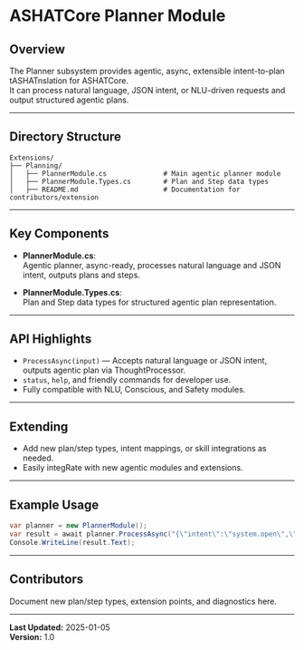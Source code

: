 # ASHATCore Planner Module

## Overview

The Planner subsystem provides agentic, async, extensible intent-to-plan tASHATnslation for ASHATCore.  
It can process natural language, JSON intent, or NLU-driven requests and output structured agentic plans.

---

## Directory Structure

```
Extensions/
├── Planning/
│   ├── PlannerModule.cs              # Main agentic planner module
│   ├── PlannerModule.Types.cs        # Plan and Step data types
│   ├── README.md                     # Documentation for contributors/extension
```

---

## Key Components

- **PlannerModule.cs**:  
  Agentic planner, async-ready, processes natural language and JSON intent, outputs plans and steps.

- **PlannerModule.Types.cs**:  
  Plan and Step data types for structured agentic plan representation.

---

## API Highlights

- `ProcessAsync(input)` — Accepts natural language or JSON intent, outputs agentic plan via ThoughtProcessor.
- `status`, `help`, and friendly commands for developer use.
- Fully compatible with NLU, Conscious, and Safety modules.

---

## Extending

- Add new plan/step types, intent mappings, or skill integrations as needed.
- Easily integRate with new agentic modules and extensions.

---

## Example Usage

```csharp
var planner = new PlannerModule();
var result = await planner.ProcessAsync("{\"intent\":\"system.open\",\"target\":\"Calculator\"}");
Console.WriteLine(result.Text);
```

---

## Contributors

Document new plan/step types, extension points, and diagnostics here.

---

**Last Updated:** 2025-01-05  
**Version:** 1.0
